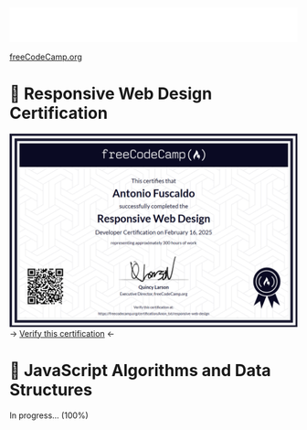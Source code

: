 ![freeCodeCamp](img/fcc_primary_large.png)

<a href="https://www.freecodecamp.org/">freeCodeCamp.org</a>

<h1>🔵 Responsive Web Design Certification</h1>

<img src="img/certification/responsive-web-design-certification.png" alt="freecodecamp responsive web design certification">
<figcaption>-> <a href="https://www.freecodecamp.org/certification/Anon_txt/responsive-web-design">Verify this certification</a> <-</figcaption>

<h1>🔵 JavaScript Algorithms and Data Structures</h1>
<p>In progress... (100%)</p>
